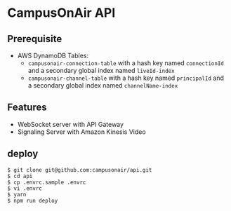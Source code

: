 # CampusOnAir API

## Prerequisite

- AWS DynamoDB Tables:
  - `campusonair-connection-table` with a hash key named `connectionId` and a secondary global index named `liveId-index`
  - `campusonair-channel-table` with a hash key named `principalId` and a secondary global index named `channelName-index`

## Features

- WebSocket server with API Gateway
- Signaling Server with Amazon Kinesis Video

## deploy

```shell
$ git clone git@github.com:campusonair/api.git
$ cd api
$ cp .envrc.sample .envrc
$ vi .envrc
$ yarn
$ npm run deploy
```
